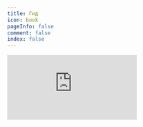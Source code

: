 ```yaml
---
title: Гид
icon: book
pageInfo: false
comment: false
index: false
---
```


<div class="video-container">
    <iframe class="youtube-video" src="https://www.youtube.com/embed/QHO1OeUj21o?si=l9bhx5Gdl_wJS4AH" title="YouTube video player" frameborder="0" allow="accelerometer; autoplay; clipboard-write; encrypted-media; gyroscope; picture-in-picture; web-share" referrerpolicy="strict-origin-when-cross-origin" allowfullscreen></iframe>
</div>

<Catalog />
